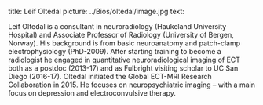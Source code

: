 title: Leif Oltedal
picture: ../Bios/oltedal/image.jpg
text: 

Leif Oltedal is a consultant in neuroradiology (Haukeland University Hospital) and Associate Professor of Radiology (University of Bergen, Norway). His background is from basic neuroanatomy and patch-clamp electrophysiology (PhD-2009). After starting training to become a radiologist he engaged in quantitative neuroradiological imaging of ECT both as a postdoc (2013-17) and as Fulbright visiting scholar to UC San Diego (2016-17). Oltedal initiated the Global ECT-MRI Research Collaboration in 2015. He focuses on neuropsychiatric imaging – with a main focus on depression and electroconvulsive therapy.